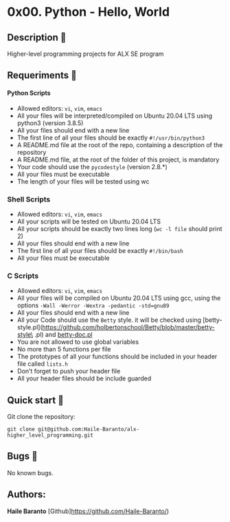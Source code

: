 # 0x00. Python - Hello, World

## Description :speech_balloon:
Higher-level programming projects for ALX SE program

## Requeriments :bookmark_tabs:

#### Python Scripts

* Allowed editors: ```vi```, ```vim```, ```emacs```
* All your files will be interpreted/compiled on Ubuntu 20.04 LTS using python3 (version 3.8.5)
* All your files should end with a new line
* The first line of all your files should be exactly ```#!/usr/bin/python3```
* A README.md file at the root of the repo, containing a description of the repository
* A README.md file, at the root of the folder of this project, is mandatory
* Your code should use the ```pycodestyle``` (version 2.8.*)
* All your files must be executable
* The length of your files will be tested using wc

### Shell Scripts

* Allowed editors: ```vi```, ```vim```, ```emacs```
* All your scripts will be tested on Ubuntu 20.04 LTS
* All your scripts should be exactly two lines long (```wc -l file``` should print 2)
* All your files should end with a new line
* The first line of all your files should be exactly ```#!/bin/bash```
* All your files must be executable

### C Scripts

* Allowed editors: ```vi```, ```vim```, ```emacs```
* All your files will be compiled on Ubuntu 20.04 LTS using gcc, using the options ```-Wall -Werror -Wextra -pedantic -std=gnu89```
* All your files should end with a new line
* All your Code should use the ```Betty``` style. it will be checked using [betty-style.pl](https://github.com/holbertonschool/Betty/blob/master/betty-style\
.pl) and [betty-doc.pl](https://github.com/holbertonschool/Betty/blob/master/betty-doc.pl)
* You are not allowed to use global variables
* No more than 5 functions per file
* The prototypes of all your functions should be included in your header file called ```lists.h```
* Don’t forget to push your header file
* All your header files should be include guarded

## Quick start :runner:
Git clone the repository:

```
git clone git@github.com:Haile-Baranto/alx-higher_level_programming.git
```

## Bugs :loudspeaker:
No known bugs.


## Authors:
**Haile Baranto** [Github]https://github.com/Haile-Baranto/)
